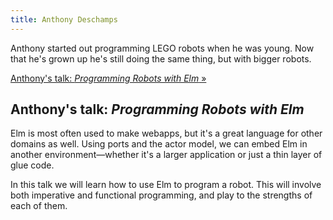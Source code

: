 ```yaml
---
title: Anthony Deschamps
---
```


Anthony started out programming LEGO robots when he was young. Now that he's grown up he's still doing the same thing, but with bigger robots.

[Anthony's talk: *Programming Robots with Elm* &raquo;](directive:more)

## Anthony's talk: *Programming Robots with Elm*

Elm is most often used to make webapps, but it's a great language for other domains as well. Using ports and the actor model, we can embed Elm in another environment&mdash;whether it's a larger application or just a thin layer of glue code.

In this talk we will learn how to use Elm to program a robot. This will involve both imperative and functional programming, and play to the strengths of each of them.

